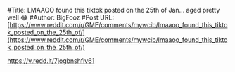 #Title: LMAAOO found this tiktok posted on the 25th of Jan... aged pretty well 😂
#Author: BigFooz
#Post URL: [https://www.reddit.com/r/GME/comments/mywcib/lmaaoo_found_this_tiktok_posted_on_the_25th_of/](https://www.reddit.com/r/GME/comments/mywcib/lmaaoo_found_this_tiktok_posted_on_the_25th_of/)


https://v.redd.it/7jogbnshfiv61